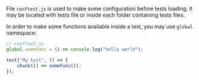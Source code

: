 File `conftest.js` is used to make some configuration before tests loading. It may be located with tests file or inside each folder containing tests files.

In order to make some functions available inside a test, you may use `global` namespace:

```javascript
// conftest.js
global.someFunc = () => console.log("hello world");
```

```javascript
test("My test", () => {
    chunk(() => someFunc());
});
```
